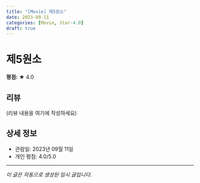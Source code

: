 ```yaml
---
title: "[Movie] 제5원소"
date: 2023-09-11
categories: [Movie, Star-4.0]
draft: true
---
```


# 제5원소

**평점:** ★ 4.0

## 리뷰

(리뷰 내용을 여기에 작성하세요)

## 상세 정보

- 관람일: 2023년 09월 11일
- 개인 평점: 4.0/5.0

---

*이 글은 자동으로 생성된 임시 글입니다.*
